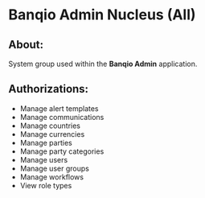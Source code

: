 # Banqio Admin Nucleus (All)

## About:

System group used within the **Banqio Admin** application.

## Authorizations:

- Manage alert templates
- Manage communications
- Manage countries
- Manage currencies
- Manage parties
- Manage party categories
- Manage users
- Manage user groups
- Manage workflows
- View role types